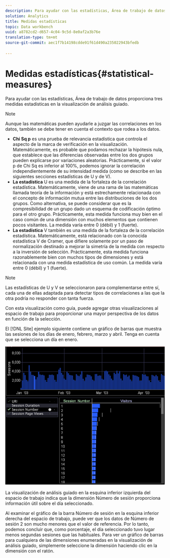 ```yaml
---
description: Para ayudar con las estadísticas, Área de trabajo de datos proporciona tres medidas estadísticas en la visualización de análisis guiado.
solution: Analytics
title: Medidas estadísticas
topic: Data workbench
uuid: a8782cd2-d657-4c04-9c5d-8e0af2a3b76e
translation-type: tm+mt
source-git-commit: aec1f7b14198cdde91f61d490a235022943bfedb

---
```



# Medidas estadísticas{#statistical-measures}

Para ayudar con las estadísticas, Área de trabajo de datos proporciona tres medidas estadísticas en la visualización de análisis guiado.

>[!NOTE]
>
>Aunque las matemáticas pueden ayudarle a juzgar las correlaciones en los datos, también se debe tener en cuenta el contexto que rodea a los datos.

* **Chi Sq p** es una prueba de relevancia estadística que controla el aspecto de la marca de verificación en la visualización. Matemáticamente, es probable que podamos rechazar la hipótesis nula, que establece que las diferencias observadas entre los dos grupos pueden explicarse por variaciones aleatorias. Prácticamente, si el valor p de Chi Sq es inferior al 100%, podemos ignorar la correlación independientemente de su intensidad medida (como se describe en las siguientes secciones estadísticas de U y de V).
* **La estadística** U es una medida de la fortaleza de la correlación estadística. Matemáticamente, viene de una rama de las matemáticas llamada teoría de la información y está estrechamente relacionada con el concepto de información mutua entre las distribuciones de los dos grupos. Como alternativa, se puede considerar que es la compresibilidad de un grupo dado un esquema de codificación óptimo para el otro grupo. Prácticamente, esta medida funciona muy bien en el caso común de una dimensión con muchos elementos que contienen pocos visitantes. La medida varía entre 0 (débil) y 1 (fuerte).
* **La estadística** V también es una medida de la fortaleza de la correlación estadística. Matemáticamente, está relacionado con la conocida estadística V de Cramer, que difiere solamente por un paso de normalización destinado a mejorar la simetría de la medida con respecto a la inversión de selección. Prácticamente, esta medida funciona razonablemente bien con muchos tipos de dimensiones y está relacionada con una medida estadística de uso común. La medida varía entre 0 (débil) y 1 (fuerte).

>[!NOTE]
>
>Las estadísticas de U y V se seleccionaron para complementarse entre sí, cada una de ellas adaptada para detectar tipos de correlaciones a las que la otra podría no responder con tanta fuerza.

Con esta visualización como guía, puede agregar otras visualizaciones al espacio de trabajo para proporcionar una mayor perspectiva de los datos en función de la selección.

El [!DNL Site] ejemplo siguiente contiene un gráfico de barras que muestra las sesiones de los días de enero, febrero, marzo y abril. Tenga en cuenta que se selecciona un día en enero.

![](assets/vis_GuidedAnalysis_withVis.png)

La visualización de análisis guiado en la esquina inferior izquierda del espacio de trabajo indica que la dimensión Número de sesión proporciona información útil sobre el día seleccionado.

Al examinar el gráfico de la barra Número de sesión en la esquina inferior derecha del espacio de trabajo, puede ver que los datos de Número de sesión 2 son mucho menores que el valor de referencia. Por lo tanto, podemos concluir que, como porcentaje, el día seleccionado tuvo lugar menos segundas sesiones que las habituales. Para ver un gráfico de barras para cualquiera de las dimensiones enumeradas en la visualización de análisis guiado, simplemente seleccione la dimensión haciendo clic en la dimensión con el ratón.
